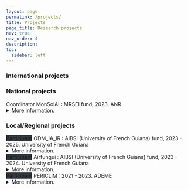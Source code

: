 ```yaml
---
layout: page
permalink: /projects/
title: Projects
page_title: Research projects
nav: true
nav_order: 4
description: 
toc:
  sidebar: left
---
```

<style type="text/css">
p {margin-bottom: 0em;  margin-top: 0em;} 
</style>

### International projects


### National projects
<span class="badge font-weight-bold success-color text-uppercase align-middle">Coordinator</span> <span class="font-bold">MonSolAI</span> : MRSEI fund, 2023. <span class="font-italic">ANR</span>
<details><summary>More information.</summary>Grant for consortium building and enhancing to apply to a European call with topic of machine learning in smart energy management.</details>

### Local/Regional projects
<span class="badge  text-uppercase align-middle" style="background:#343a40">Participant</span> <span class="font-bold">ODM_IA_IR</span> : AIBSI (University of French Guiana) fund, 2023 - 2025. <span class="font-italic">University of French Guiana</span>
<details><summary>More information.</summary>ODM_IA_IR is an interdisciplinary project aiming at developing a medical diagnosis tool based on radiologic images.</details>

<span class="badge  text-uppercase align-middle" style="background:#343a40">Participant</span> <span class="font-bold">Airfungui</span> : AIBSI (University of French Guiana) fund, 2023 - 2024. <span class="font-italic">University of French Guiana</span>
<details><summary>More information.</summary>Airfungui is an interdisciplinary project, which aims to determine the potential influence of physicochemical and meteorological factors on aerial fungal biodiversity in French Guiana with the usage of environmental DNA metabarcoding and artificial intelligence.</details>

<span class="badge  text-uppercase align-middle" style="background:#343a40">Participant</span> <span class="font-bold">PERICLIM</span> : 2021 - 2023. <span class="font-italic">ADEME</span>
<details><summary>More information.</summary>PERICLIM project aims at impact of climate change on the societies of the plateau
Guianas: perception of climate risk and detection of urban heat islands. I have supervised an engineer on image processing for urban heat islands detection.</details>

